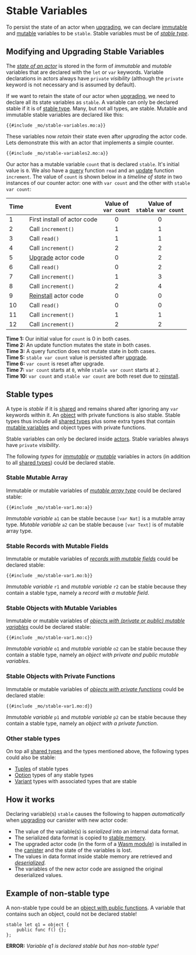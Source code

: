 # Stable Variables
To persist the state of an actor when [upgrading](/internet-computer-programming-concepts/basic-memory-persistence/upgrades.html), we can declare [immutable](/common-programming-concepts/variables.html) and [mutable](/common-programming-concepts/mutability.html) variables to be `stable`. Stable variables must be of [*stable type*](/internet-computer-programming-concepts/basic-memory-persistence/stable-variables.html#stable-types).

## Modifying and Upgrading Stable Variables
The [*state of an actor*](/internet-computer-programming-concepts/actors.html#a-simple-actor) is stored in the form of *immutable* and *mutable* variables that are declared with the `let` or `var` keywords. Variable declarations in actors always have `private` *visibility* (although the `private` keyword is not necessary and is assumed by default).

If we want to retain the state of our actor when [upgrading](/internet-computer-programming-concepts/basic-memory-persistence/upgrades.html), we need to declare all its state variables as `stable`. A variable can only be declared stable if it is of [stable type](/internet-computer-programming-concepts/basic-memory-persistence/stable-variables.html#stable-types). Many, but not all types, are stable. Mutable and immutable stable variables are declared like this:
```motoko
{{#include _mo/stable-variables.mo:a}}
```

These variables now *retain* their state even after *upgrading* the actor code. Lets demonstrate this with an actor that implements a simple counter.
```motoko
{{#include _mo/stable-variables2.mo:a}}
```

Our actor has a mutable variable `count` that is declared `stable`. It's initial value is `0`. We also have a [query](/internet-computer-programming-concepts/actors.html#public-shared-query) function `read` and an [update](/internet-computer-programming-concepts/actors.html#public-shared-update) function `increment`. The value of `count` is shown below in a *timeline of state* in two instances of our counter actor: one with `var count` and the other with `stable var count`:

|Time|Event|Value of <br> `var count`|Value of <br> `stable var count`|
|---|---|---|---|
|1|First install of actor code|<center>0</center>|<center>0</center>|
|2|Call `increment()`|<center>1</center>|<center>1</center>|
|3|Call `read()`|<center>1</center>|<center>1</center>|
|4|Call `increment()`|<center>2</center>|<center>2</center>|
|5|[Upgrade](/internet-computer-programming-concepts/basic-memory-persistence/upgrades.html) actor code|<center>0</center>|<center>2</center>|
|6|Call `read()`|<center>0</center>|<center>2</center>|
|7|Call `increment()`|<center>1</center>|<center>3</center>|
|8|Call `increment()`|<center>2</center>|<center>4</center>|
|9|[Reinstall](/internet-computer-programming-concepts/basic-memory-persistence/upgrades.html) actor code|<center>0</center>|<center>0</center>|
|10|Call `read()`|<center>0</center>|<center>0</center>|
|11|Call `increment()`|<center>1</center>|<center>1</center>|
|12|Call `increment()`|<center>2</center>|<center>2</center>|

**Time 1:** Our initial value for `count` is 0 in both cases.  
**Time 2:** An update function mutates the state in both cases.  
**Time 3:** A query function does not mutate state in both cases.  
**Time 5:** `stable var count` value is persisted after [upgrade](/internet-computer-programming-concepts/basic-memory-persistence/upgrades.html).  
**Time 6:** `var count` is reset after upgrade.  
**Time 7:** `var count` starts at `0`, while `stable var count` starts at `2`.  
**Time 10:** `var count` and `stable var count` are both reset due to [reinstall](/internet-computer-programming-concepts/basic-memory-persistence/upgrades.html). 

## Stable types
A type is *stable* if it is [shared](/internet-computer-programming-concepts/async-data/shared-types.html) and remains shared after ignoring any `var` keywords within it. An [object](/common-programming-concepts/objects-and-classes/objects.html) with private functions is also stable. Stable types thus include all [shared types](/internet-computer-programming-concepts/async-data/shared-types.html) plus some extra types that contain [mutable variables](/common-programming-concepts/mutability.html) and object types with private functions. 

Stable variables can only be declared inside [actors](/internet-computer-programming-concepts/actors.html). Stable variables always have `private` *visibility*. 

The following *types* for *[immutable](common-programming-concepts/variables.html) or [mutable](/common-programming-concepts/mutability.html)* variables in actors (in addition to all [shared types](/internet-computer-programming-concepts/async-data/shared-types.html)) could be declared stable.

### Stable Mutable Array
Immutable or mutable variables of [*mutable array type*](/common-programming-concepts/types/mutable-arrays.html) could be declared stable:
```motoko
{{#include _mo/stable-var1.mo:a}}
```

*Immutable variable* `a1` can be stable because `[var Nat]` is a mutable array type. *Mutable variable* `a2` can be stable because `[var Text]` is of mutable array type.   

### Stable Records with Mutable Fields
Immutable or mutable variables of [*records with mutable fields*](/common-programming-concepts/types/records.html) could be declared stable:
```motoko
{{#include _mo/stable-var1.mo:b}}
```

*Immutable variable* `r1` and *mutable variable* `r2` can be stable because they contain a stable type, namely a *record with a mutable field*. 

### Stable Objects with Mutable Variables
Immutable or mutable variables of [*objects with (private or public) mutable variables*](/common-programming-concepts/objects-and-classes/objects.html) could be declared stable:
```motoko
{{#include _mo/stable-var1.mo:c}}
```

*Immutable variable* `o1` and *mutable variable* `o2` can be stable because they contain a stable type, namely an *object with private and public mutable variables*. 

### Stable Objects with Private Functions
Immutable or mutable variables of [*objects with private functions*](/common-programming-concepts/objects-and-classes/objects.html) could be declared stable:
```motoko
{{#include _mo/stable-var1.mo:d}}
```

*Immutable variable* `p1` and *mutable variable* `p2` can be stable because they contain a stable type, namely an *object with a private function*. 

### Other stable types
On top all [shared types](/internet-computer-programming-concepts/async-data/shared-types.html) and the types mentioned above, the following types could also be stable:  
- [Tuples](/common-programming-concepts/types/tuples.html) of stable types 
- [Option](/common-programming-concepts/options-and-results.html) types of any stable types
- [Variant](/common-programming-concepts/types/variants.html) types with associated types that are stable

## How it works
Declaring variable(s) `stable` causes the following to happen *automatically* when [upgrading](/internet-computer-programming-concepts/basic-memory-persistence/upgrades.html) our canister with new actor code:
- The value of the variable(s) is *serialized* into an internal data format.
- The serialized data format is copied to [stable memory](/advanced-concepts/scalability/stable-storage.html).  
- The upgraded actor code (in the form of a [Wasm module](/internet-computer-programming-concepts/actors/actor-to-canister.html#code-compiling-and-wasm-modules)) is installed in the [canister](/internet-computer-programming-concepts/actors/actor-to-canister.html) and the state of the variables is lost.
- The values in data format inside stable memory are retrieved and [*deserialized*](/internet-computer-programming-concepts/async-data/candid.html#candid-serialization).
- The variables of the new actor code are assigned the original deserialized values. 

## Example of non-stable type
A non-stable type could be an [object with public functions](/common-programming-concepts/objects-and-classes/objects.html#public-functions-in-objects). A variable that contains such an object, could not be declared stable!
```motoko
stable let q1 = object { 
    public func f() {}; 
};
```
**ERROR:** *Variable q1 is declared stable but has non-stable type!*




